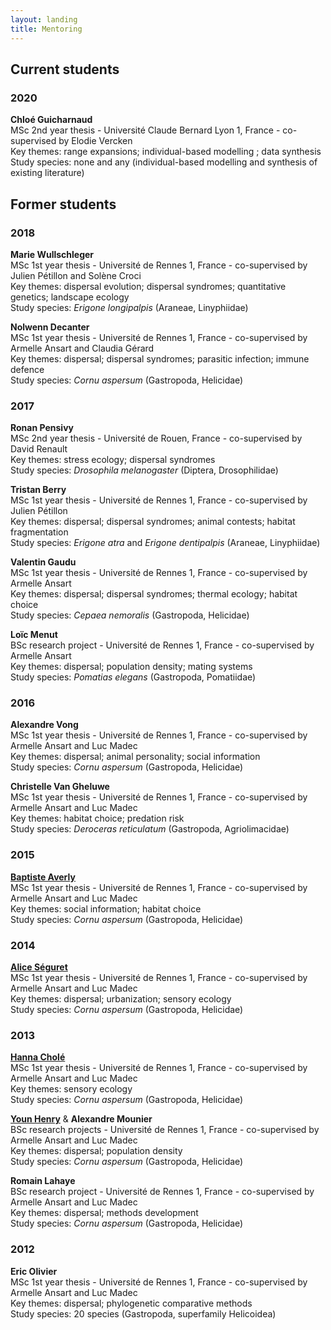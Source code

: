 ```yaml
---
layout: landing
title: Mentoring
---
```


## Current students 

### 2020

**Chloé Guicharnaud**  
MSc 2nd year thesis - Université Claude Bernard Lyon 1, France - co-supervised by Elodie Vercken  
  Key themes: range expansions; individual-based modelling ; data synthesis
  Study species: none and any (individual-based modelling and synthesis of existing literature) 

## Former students 

### 2018

**Marie Wullschleger**  
MSc 1st year thesis - Université de Rennes 1, France - co-supervised by Julien Pétillon and Solène Croci  
  Key themes: dispersal evolution; dispersal syndromes; quantitative genetics; landscape ecology  
  Study species: *Erigone longipalpis* (Araneae, Linyphiidae)  

**Nolwenn Decanter**  
MSc 1st year thesis - Université de Rennes 1, France - co-supervised by Armelle Ansart and Claudia Gérard  
  Key themes: dispersal; dispersal syndromes; parasitic infection; immune defence  
  Study species: *Cornu aspersum* (Gastropoda, Helicidae)  

### 2017

**Ronan Pensivy**  
MSc 2nd year thesis - Université de Rouen, France - co-supervised by David Renault  
  Key themes: stress ecology; dispersal syndromes  
  Study species: *Drosophila melanogaster* (Diptera, Drosophilidae)  

**Tristan Berry**  
MSc 1st year thesis - Université de Rennes 1, France - co-supervised by Julien Pétillon  
  Key themes: dispersal; dispersal syndromes; animal contests; habitat fragmentation  
  Study species: *Erigone atra* and *Erigone dentipalpis* (Araneae, Linyphiidae)  

**Valentin Gaudu**  
MSc 1st year thesis - Université de Rennes 1, France - co-supervised by Armelle Ansart  
  Key themes: dispersal; dispersal syndromes; thermal ecology; habitat choice  
  Study species: *Cepaea nemoralis* (Gastropoda, Helicidae)  

**Loïc Menut**  
BSc research project - Université de Rennes 1, France - co-supervised by Armelle Ansart  
  Key themes: dispersal; population density; mating systems  
  Study species: *Pomatias elegans* (Gastropoda, Pomatiidae)  

### 2016

**Alexandre Vong**  
MSc 1st year thesis - Université de Rennes 1, France - co-supervised by Armelle Ansart and Luc Madec  
  Key themes: dispersal; animal personality; social information  
  Study species: *Cornu aspersum* (Gastropoda, Helicidae)  

**Christelle Van Gheluwe**  
MSc 1st year thesis - Université de Rennes 1, France - co-supervised by Armelle Ansart and Luc Madec  
Key themes: habitat choice; predation risk  
  Study species: *Deroceras reticulatum* (Gastropoda, Agriolimacidae)  

### 2015

**[Baptiste Averly](http://www.orn.mpg.de/person/95289/2168)**  
MSc 1st year thesis - Université de Rennes 1, France - co-supervised by Armelle Ansart and Luc Madec  
  Key themes: social information; habitat choice  
  Study species: *Cornu aspersum* (Gastropoda, Helicidae)  

### 2014

**[Alice Séguret](https://scholar.google.fr/citations?user=U_HV5vsAAAAJ&hl=en)**  
MSc 1st year thesis - Université de Rennes 1, France - co-supervised by Armelle Ansart and Luc Madec  
  Key themes: dispersal; urbanization; sensory ecology  
  Study species: *Cornu aspersum* (Gastropoda, Helicidae)  

### 2013

**[Hanna Cholé](https://www.researchgate.net/profile/Hanna_Chole)**  
MSc 1st year thesis - Université de Rennes 1, France - co-supervised by Armelle Ansart and Luc Madec  
  Key themes: sensory ecology  
  Study species: *Cornu aspersum* (Gastropoda, Helicidae)  

**[Youn Henry](https://sites.google.com/view/younhenry/home)** & **Alexandre Mounier**  
BSc research projects - Université de Rennes 1, France -   co-supervised by Armelle Ansart and Luc Madec  
  Key themes: dispersal; population density  
  Study species: *Cornu aspersum* (Gastropoda, Helicidae)  
 
**Romain Lahaye**  
BSc research project - Université de Rennes 1, France - co-supervised by Armelle Ansart and Luc Madec  
  Key themes: dispersal; methods development  
  Study species: *Cornu aspersum* (Gastropoda, Helicidae)  

### 2012

**Eric Olivier**  
MSc 1st year thesis - Université de Rennes 1, France - co-supervised by Armelle Ansart and Luc Madec  
  Key themes: dispersal; phylogenetic comparative methods  
  Study species: 20 species (Gastropoda, superfamily Helicoidea)  
